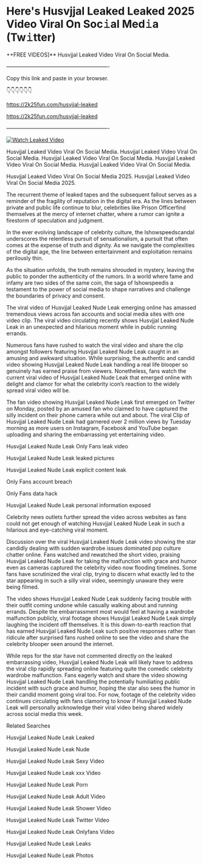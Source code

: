 # Here's Husvjjal Leaked Leaked 2025 Video Viral On Soc𝚒al Med𝚒a (Tw𝚒tter)

++FREE VIDEOS]** Husvjjal Leaked Video Viral On Social Media.

———————————————————-

Copy this link and paste in your browser.

👇👇👇👇👇👇

https://2k25fun.com/husvjjal-leaked

https://2k25fun.com/husvjjal-leaked

———————————————————-

[![Watch Leaked Video](https://miro.medium.com/v2/resize:fit:828/format:webp/1*cilzJN44JGOrTw9NJCrNHA.gif "Watch Leaked Video")](https://2k25fun.com/husvjjal-leaked)

Husvjjal Leaked Video Viral On Social Media. Husvjjal Leaked Video Viral On Social Media. Husvjjal Leaked Video Viral On Social Media. Husvjjal Leaked Video Viral On Social Media. Husvjjal Leaked Video Viral On Social Media.

Husvjjal Leaked Video Viral On Social Media 2025. Husvjjal Leaked Video Viral On Social Media 2025.

The recurrent theme of leaked tapes and the subsequent fallout serves as a reminder of the fragility of reputation in the digital era. As the lines between private and public life continue to blur, celebrities like Prison Officerfind themselves at the mercy of internet chatter, where a rumor can ignite a firestorm of speculation and judgment.

In the ever evolving landscape of celebrity culture, the Ishowspeedscandal underscores the relentless pursuit of sensationalism, a pursuit that often comes at the expense of truth and dignity. As we navigate the complexities of the digital age, the line between entertainment and exploitation remains perilously thin.

As the situation unfolds, the truth remains shrouded in mystery, leaving the public to ponder the authenticity of the rumors. In a world where fame and infamy are two sides of the same coin, the saga of Ishowspeedis a testament to the power of social media to shape narratives and challenge the boundaries of privacy and consent.

The viral video of Husvjjal Leaked Nude Leak emerging online has amassed tremendous views across fan accounts and social media sites with one video clip. The viral video circulating recently shows Husvjjal Leaked Nude Leak in an unexpected and hilarious moment while in public running errands.

Numerous fans have rushed to watch the viral video and share the clip amongst followers featuring Husvjjal Leaked Nude Leak caught in an amusing and awkward situation. While surprising, the authentic and candid video showing Husvjjal Leaked Nude Leak handling a real life blooper so genuinely has earned praise from viewers. Nonetheless, fans watch the current viral video of Husvjjal Leaked Nude Leak that emerged online with delight and clamor for what the celebrity icon’s reaction to the widely spread viral video will be.

The fan video showing Husvjjal Leaked Nude Leak first emerged on Twitter on Monday, posted by an amused fan who claimed to have captured the silly incident on their phone camera while out and about. The viral Clip of Husvjjal Leaked Nude Leak had garnered over 2 million views by Tuesday morning as more users on Instagram, Facebook and YouTube began uploading and sharing the embarrassing yet entertaining video.

Husvjjal Leaked Nude Leak Only Fans leak video

Husvjjal Leaked Nude Leak leaked pictures

Husvjjal Leaked Nude Leak explicit content leak

Only Fans account breach

Only Fans data hack

Husvjjal Leaked Nude Leak personal information exposed

Celebrity news outlets further spread the video across websites as fans could not get enough of watching Husvjjal Leaked Nude Leak in such a hilarious and eye-catching viral moment.

Discussion over the viral Husvjjal Leaked Nude Leak video showing the star candidly dealing with sudden wardrobe issues dominated pop culture chatter online. Fans watched and rewatched the short video, praising Husvjjal Leaked Nude Leak for taking the malfunction with grace and humor even as cameras captured the celebrity video now flooding timelines. Some fans have scrutinized the viral clip, trying to discern what exactly led to the star appearing in such a silly viral video, seemingly unaware they were being filmed.

The video shows Husvjjal Leaked Nude Leak suddenly facing trouble with their outfit coming undone while casually walking about and running errands. Despite the embarrassment most would feel at having a wardrobe malfunction publicly, viral footage shows Husvjjal Leaked Nude Leak simply laughing the incident off themselves. It is this down-to-earth reaction that has earned Husvjjal Leaked Nude Leak such positive responses rather than ridicule after surprised fans rushed online to see the video and share the celebrity blooper seen around the internet.

While reps for the star have not commented directly on the leaked embarrassing video, Husvjjal Leaked Nude Leak will likely have to address the viral clip rapidly spreading online featuring quite the comedic celebrity wardrobe malfunction. Fans eagerly watch and share the video showing Husvjjal Leaked Nude Leak handling the potentially humiliating public incident with such grace and humor, hoping the star also sees the humor in their candid moment going viral too. For now, footage of the celebrity video continues circulating with fans clamoring to know if Husvjjal Leaked Nude Leak will personally acknowledge their viral video being shared widely across social media this week.

Related Searches

Husvjjal Leaked Nude Leak Leaked

Husvjjal Leaked Nude Leak Nude

Husvjjal Leaked Nude Leak Sexy Video

Husvjjal Leaked Nude Leak xxx Video

Husvjjal Leaked Nude Leak Porn

Husvjjal Leaked Nude Leak Adult Video

Husvjjal Leaked Nude Leak Shower Video

Husvjjal Leaked Nude Leak Twitter Video

Husvjjal Leaked Nude Leak Onlyfans Video

Husvjjal Leaked Nude Leak Leaks

Husvjjal Leaked Nude Leak Photos